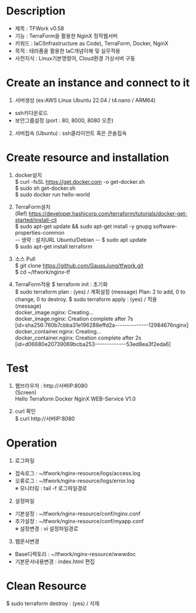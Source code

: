 # Description     
- 제목 : TFWork v0.58
- 기능 : TerraForm을 활용한 NginX 정적웹서버  
- 키워드 : IaC(Infrastructure as Code), TerraForm, Docker, NginX  
- 목적 : 테라폼을 활용한 IaC개념이해 및 실무적용  
- 사전지식 : Linux기본명령어, Cloud환경 가상서버 구동  
  
# Create an instance and connect to it   
1) 서버생성 (ex:AWS Linux Ubuntu 22.04 / t4.nano / ARM64)   
- ssh키다운로드
- 보안그룹설정 (port : 80, 8000, 8080 오픈)
  
2) 서버접속 (Ubuntu) : ssh클라이언트 혹은 콘솔접속

# Create resource and installation   
1) docker설치   
$ curl -fsSL https://get.docker.com -o get-docker.sh   
$ sudo sh get-docker.sh   
$ sudo docker run hello-world

2) TerraForm설치   
(Ref) https://developer.hashicorp.com/terraform/tutorials/docker-get-started/install-cli    
$ sudo apt-get update && sudo apt-get install -y gnupg software-properties-common  
-- 생략 : 설치URL Ubuntu/Debian --
$ sudo apt update  
$ sudo apt-get install terraform  

3) 소스 Pull   
$ git clone https://github.com/GaussJung/tfwork.git    
$ cd ~/tfwork/nginx-tf

4) TerraForm적용 
$ terraform init  : 초기화   
$ sudo terraform plan  : (yes) / 계획설정
(message) Plan: 2 to add, 0 to change, 0 to destroy. 
$ sudo terraform apply : (yes) / 적용   	  
(message)  
docker_image.nginx: Creating...  
docker_image.nginx: Creation complete after 7s [id=sha256:760b7cbba31e196288effd2a--------------12984676nginx]  
docker_container.nginx: Creating...  
docker_container.nginx: Creation complete after 2s [id=d06680e20739069bcba253-------------53ed8ea3f2eda6]  

# Test   
1) 웹브라우저 : http://서버IP:8080  
(Screen)  
Hello Terraform Docker NginX WEB-Service V1.0  
  
2) curl 확인      
$ curl http://서버IP:8080    

# Operation    
1) 로그파일    
- 접속로그 : ~/tfwork/nginx-resource/logs/access.log  
- 오류로그 : ~/tfwork/nginx-resource/logs/error.log     
※ 모니터링 : tail -f 로그파일경로   
      
2) 설정파일   
- 기본설정 : ~/tfwork/nginx-resource/conf/nginx.conf     
- 추가설정 : ~/tfwork/nginx-resource/conf/myapp.conf       
※ 설정변경 : vi 설정파일경로  
 
3) 웹문서변경    
- Base디렉토리 :  ~/tfwork/nginx-resource/wwwdoc    
- 기본문서내용변경 : index.html 편집    
  
# Clean Resource   		
$ sudo terraform destroy : (yes) / 삭제    
